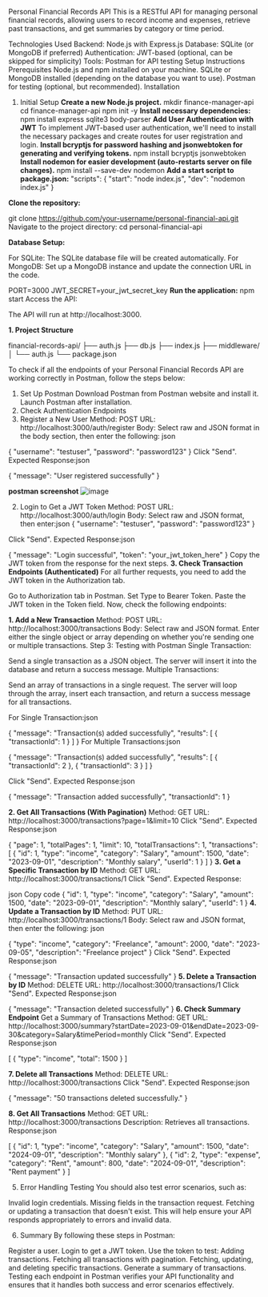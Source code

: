 Personal Financial Records API
This is a RESTful API for managing personal financial records, allowing users to record income and expenses, retrieve past transactions, and get summaries by category or time period.

Technologies Used
Backend: Node.js with Express.js
Database: SQLite (or MongoDB if preferred)
Authentication: JWT-based (optional, can be skipped for simplicity)
Tools: Postman for API testing
Setup Instructions
Prerequisites
Node.js and npm installed on your machine.
SQLite or MongoDB installed (depending on the database you want to use).
Postman for testing (optional, but recommended).
Installation

1. Initial Setup
**Create a new Node.js project.**
    mkdir finance-manager-api
    cd finance-manager-api
    npm init -y
**Install necessary dependencies:**
  npm install express sqlite3 body-parser
**Add User Authentication with JWT**
  To implement JWT-based user authentication, we'll need to install the necessary packages and create routes for user registration and login.
**Install bcryptjs for password hashing and jsonwebtoken for generating and verifying tokens.**
  npm install bcryptjs jsonwebtoken
**Install nodemon for easier development (auto-restarts server on file changes).**
  npm install --save-dev nodemon
**Add a start script to package.json:**
"scripts": {
  "start": "node index.js",
  "dev": "nodemon index.js"
}

**Clone the repository:**

git clone https://github.com/your-username/personal-financial-api.git
Navigate to the project directory:
cd personal-financial-api

**Database Setup:**

For SQLite: The SQLite database file will be created automatically.
For MongoDB: Set up a MongoDB instance and update the connection URL in the code.

PORT=3000
JWT_SECRET=your_jwt_secret_key
**Run the application:**
  npm start
Access the API:

The API will run at http://localhost:3000.


**1. Project Structure**


financial-records-api/
├── auth.js
├── db.js
├── index.js
├── middleware/
│   └── auth.js
└── package.json


To check if all the endpoints of your Personal Financial Records API are working correctly in Postman, follow the steps below:

1. Set Up Postman
Download Postman from Postman website and install it.
Launch Postman after installation.
2. Check Authentication Endpoints
1. Register a New User
Method: POST
URL: http://localhost:3000/auth/register
Body: Select raw and JSON format in the body section, then enter the following:
json

{
  "username": "testuser",
  "password": "password123"
}
Click "Send".
Expected Response:json

{
  "message": "User registered successfully"
}

**postman screenshot**
![image](https://github.com/user-attachments/assets/cf3ddd84-cb80-4aab-8500-0104cfbf0791)


2. Login to Get a JWT Token
Method: POST
URL: http://localhost:3000/auth/login
Body: Select raw and JSON format, then enter:json
{
  "username": "testuser",
  "password": "password123"
}

Click "Send".
Expected Response:json


{
  "message": "Login successful",
  "token": "your_jwt_token_here"
}
Copy the JWT token from the response for the next steps.
**3. Check Transaction Endpoints (Authenticated)**
For all further requests, you need to add the JWT token in the Authorization tab.

Go to Authorization tab in Postman.
Set Type to Bearer Token.
Paste the JWT token in the Token field.
Now, check the following endpoints:

**1. Add a New Transaction**
Method: POST
URL: http://localhost:3000/transactions
Body: Select raw and JSON format. Enter either the single object or array depending on whether you're sending one or multiple transactions.
Step 3: Testing with Postman
Single Transaction:

Send a single transaction as a JSON object.
The server will insert it into the database and return a success message.
Multiple Transactions:

Send an array of transactions in a single request.
The server will loop through the array, insert each transaction, and return a success message for all transactions.

For Single Transaction:json

{
  "message": "Transaction(s) added successfully",
  "results": [
    { "transactionId": 1 }
  ]
}
For Multiple Transactions:json

{
  "message": "Transaction(s) added successfully",
  "results": [
    { "transactionId": 2 },
    { "transactionId": 3 }
  ]
}


Click "Send".
Expected Response:json

{
  "message": "Transaction added successfully",
  "transactionId": 1
}

**2. Get All Transactions (With Pagination)**
Method: GET
URL: http://localhost:3000/transactions?page=1&limit=10
Click "Send".
Expected Response:json

{
  "page": 1,
  "totalPages": 1,
  "limit": 10,
  "totalTransactions": 1,
  "transactions": [
    {
      "id": 1,
      "type": "income",
      "category": "Salary",
      "amount": 1500,
      "date": "2023-09-01",
      "description": "Monthly salary",
      "userId": 1
    }
  ]
}
**3. Get a Specific Transaction by ID**
Method: GET
URL: http://localhost:3000/transactions/1
Click "Send".
Expected Response:

json
Copy code
{
  "id": 1,
  "type": "income",
  "category": "Salary",
  "amount": 1500,
  "date": "2023-09-01",
  "description": "Monthly salary",
  "userId": 1
}
**4. Update a Transaction by ID**
Method: PUT
URL: http://localhost:3000/transactions/1
Body: Select raw and JSON format, then enter the following:
json

{
  "type": "income",
  "category": "Freelance",
  "amount": 2000,
  "date": "2023-09-05",
  "description": "Freelance project"
}
Click "Send".
Expected Response:json

{
  "message": "Transaction updated successfully"
}
**5. Delete a Transaction by ID**
Method: DELETE
URL: http://localhost:3000/transactions/1
Click "Send".
Expected Response:json

{
  "message": "Transaction deleted successfully"
}
**6. Check Summary Endpoint**
Get a Summary of Transactions
Method: GET
URL: http://localhost:3000/summary?startDate=2023-09-01&endDate=2023-09-30&category=Salary&timePeriod=monthly
Click "Send".
Expected Response:json

[
  {
    "type": "income",
    "total": 1500
  }
]


**7. Delete all Transactions**
Method: DELETE
URL: http://localhost:3000/transactions
Click "Send".
Expected Response:json

{
  "message": "50 transactions deleted successfully."
}

**8. Get All Transactions**
Method: GET 
URL: http://localhost:3000/transactions
Description: Retrieves all transactions.
Response:json

[
  {
    "id": 1,
    "type": "income",
    "category": "Salary",
    "amount": 1500,
    "date": "2024-09-01",
    "description": "Monthly salary"
  },
  {
    "id": 2,
    "type": "expense",
    "category": "Rent",
    "amount": 800,
    "date": "2024-09-01",
    "description": "Rent payment"
  }
]

5. Error Handling Testing
You should also test error scenarios, such as:

Invalid login credentials.
Missing fields in the transaction request.
Fetching or updating a transaction that doesn't exist.
This will help ensure your API responds appropriately to errors and invalid data.

6. Summary
By following these steps in Postman:

Register a user.
Login to get a JWT token.
Use the token to test:
Adding transactions.
Fetching all transactions with pagination.
Fetching, updating, and deleting specific transactions.
Generate a summary of transactions.
Testing each endpoint in Postman verifies your API functionality and ensures that it handles both success and error scenarios effectively.
